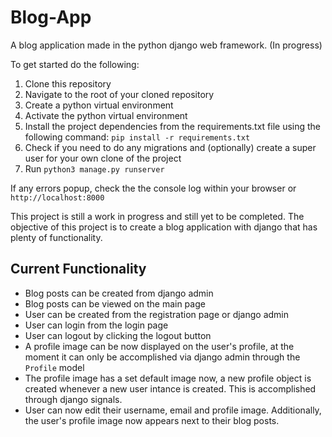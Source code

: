 # Blog-App
A blog application made in the python django web framework. (In progress) 

To get started do the following:

1. Clone this repository
2. Navigate to the root of your cloned repository
3. Create a python virtual environment
4. Activate the python virtual environment
5. Install the project dependencies from the requirements.txt file using the following command: `pip install -r requirements.txt`
6. Check if you need to do any migrations and (optionally) create a super user for your own clone of the project
7. Run `python3 manage.py runserver`

If any errors popup, check the the console log within your browser or `http://localhost:8000`

This project is still a work in progress and still yet to be completed.
The objective of this project is to create a blog application with django that has plenty of functionality.

## Current Functionality

- Blog posts can be created from django admin
- Blog posts can be viewed on the main page
- User can be created from the registration page or django admin
- User can login from the login page
- User can logout by clicking the logout button
- A profile image can be now displayed on the user's profile, at the moment it can only be accomplished via django admin through the `Profile` model 
- The profile image has a set default image now, a new profile object is created whenever a new user intance is created. This is accomplished through django signals.
- User can now edit their username, email and profile image. Additionally, the user's profile image now appears next to their blog posts.

